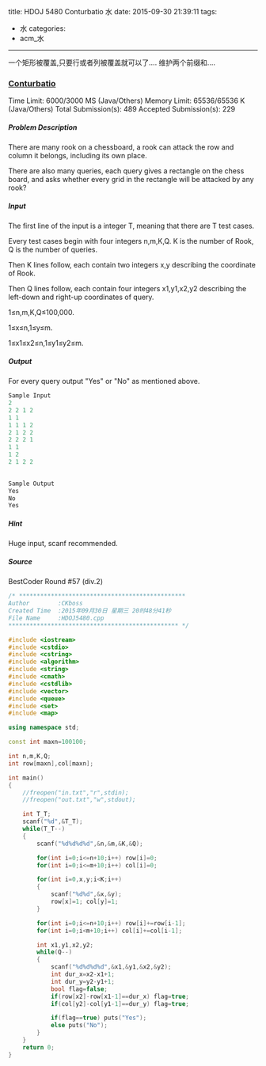title: HDOJ 5480 Conturbatio 水
date: 2015-09-30 21:39:11
tags:
- 水
categories:
- acm_水

---

一个矩形被覆盖,只要行或者列被覆盖就可以了....
维护两个前缀和....

### [Conturbatio](http://acm.hdu.edu.cn/showproblem.php?pid=5480)

Time Limit: 6000/3000 MS (Java/Others)    Memory Limit: 65536/65536 K (Java/Others)
Total Submission(s): 489    Accepted Submission(s): 229


##### Problem Description
There are many rook on a chessboard, a rook can attack the row and column it belongs, including its own place.

There are also many queries, each query gives a rectangle on the chess board, and asks whether every grid in the rectangle will be attacked by any rook?
 

##### Input
The first line of the input is a integer T, meaning that there are T test cases.

Every test cases begin with four integers n,m,K,Q.
K is the number of Rook, Q is the number of queries.

Then K lines follow, each contain two integers x,y describing the coordinate of Rook.

Then Q lines follow, each contain four integers x1,y1,x2,y2 describing the left-down and right-up coordinates of query.

1≤n,m,K,Q≤100,000.

1≤x≤n,1≤y≤m.

1≤x1≤x2≤n,1≤y1≤y2≤m.
 

##### Output
For every query output "Yes" or "No" as mentioned above.

```cpp
Sample Input
2
2 2 1 2
1 1
1 1 1 2
2 1 2 2
2 2 2 1
1 1
1 2
2 1 2 2
 

Sample Output
Yes
No
Yes
```

##### Hint
Huge input, scanf recommended.

##### Source
BestCoder Round #57 (div.2)


<!-- more -->

```cpp
/* ***********************************************
Author        :CKboss
Created Time  :2015年09月30日 星期三 20时48分41秒
File Name     :HDOJ5480.cpp
************************************************ */

#include <iostream>
#include <cstdio>
#include <cstring>
#include <algorithm>
#include <string>
#include <cmath>
#include <cstdlib>
#include <vector>
#include <queue>
#include <set>
#include <map>

using namespace std;

const int maxn=100100;

int n,m,K,Q;
int row[maxn],col[maxn];

int main()
{
    //freopen("in.txt","r",stdin);
    //freopen("out.txt","w",stdout);

	int T_T;
	scanf("%d",&T_T);
	while(T_T--)
	{
		scanf("%d%d%d%d",&n,&m,&K,&Q);

		for(int i=0;i<=n+10;i++) row[i]=0;
		for(int i=0;i<=m+10;i++) col[i]=0;

		for(int i=0,x,y;i<K;i++)
		{
			scanf("%d%d",&x,&y);
			row[x]=1; col[y]=1;
		}

		for(int i=0;i<=n+10;i++) row[i]+=row[i-1];
		for(int i=0;i<m+10;i++) col[i]+=col[i-1];

		int x1,y1,x2,y2;
		while(Q--)
		{
			scanf("%d%d%d%d",&x1,&y1,&x2,&y2);
			int dur_x=x2-x1+1;
			int dur_y=y2-y1+1;
			bool flag=false;
			if(row[x2]-row[x1-1]==dur_x) flag=true;
			if(col[y2]-col[y1-1]==dur_y) flag=true;

			if(flag==true) puts("Yes");
			else puts("No");
		}
	}
    return 0;
}
```

